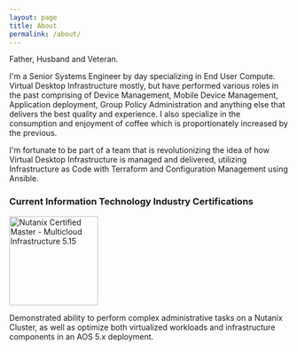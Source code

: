 ```yaml
---
layout: page
title: About
permalink: /about/
---
```

Father, Husband and Veteran.

I'm a Senior Systems Engineer by day specializing in End User Compute.  Virtual Desktop Infrastructure mostly, but have performed various roles in the past comprising of Device Management, Mobile Device Management, Application deployment, Group Policy Administration and anything else that delivers the best quality and experience.  I also specialize in the consumption and enjoyment of coffee which is proportionately increased by the previous.

I'm fortunate to be part of a team that is revolutionizing the idea of how Virtual Desktop Infrastructure is managed and delivered, utilizing Infrastructure as Code with Terraform and Configuration Management using Ansible. 

### Current Information Technology Industry Certifications
<img src="{{ site.baseurl }}/images/ncm-mci-5.png" alt="Nutanix Certified Master - Multicloud Infrastructure 5.15" style="width: 160px;"/>

Demonstrated ability to perform complex administrative tasks on a Nutanix Cluster, as well as optimize both virtualized workloads and infrastructure components in an AOS 5.x deployment.
